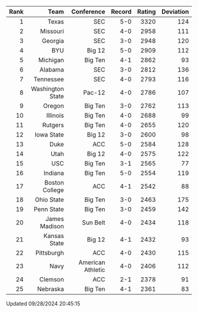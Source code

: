 | Rank  | Team                 | Conference           | Record   | Rating | Deviation |
| ---:  | ---:                 | ---:                 | ---:     | ---:   | ---:      |
| 1     | Texas                | SEC                  | 5-0      | 3320   | 124       |
| 2     | Missouri             | SEC                  | 4-0      | 2958   | 111       |
| 3     | Georgia              | SEC                  | 3-0      | 2948   | 120       |
| 4     | BYU                  | Big 12               | 5-0      | 2909   | 112       |
| 5     | Michigan             | Big Ten              | 4-1      | 2862   | 93        |
| 6     | Alabama              | SEC                  | 3-0      | 2812   | 136       |
| 7     | Tennessee            | SEC                  | 4-0      | 2793   | 116       |
| 8     | Washington State     | Pac-12               | 4-0      | 2786   | 107       |
| 9     | Oregon               | Big Ten              | 3-0      | 2762   | 113       |
| 10    | Illinois             | Big Ten              | 4-0      | 2688   | 99        |
| 11    | Rutgers              | Big Ten              | 4-0      | 2655   | 120       |
| 12    | Iowa State           | Big 12               | 3-0      | 2600   | 98        |
| 13    | Duke                 | ACC                  | 5-0      | 2584   | 128       |
| 14    | Utah                 | Big 12               | 4-0      | 2575   | 122       |
| 15    | USC                  | Big Ten              | 3-1      | 2565   | 77        |
| 16    | Indiana              | Big Ten              | 5-0      | 2554   | 119       |
| 17    | Boston College       | ACC                  | 4-1      | 2542   | 88        |
| 18    | Ohio State           | Big Ten              | 3-0      | 2463   | 175       |
| 19    | Penn State           | Big Ten              | 3-0      | 2459   | 142       |
| 20    | James Madison        | Sun Belt             | 4-0      | 2434   | 118       |
| 21    | Kansas State         | Big 12               | 4-1      | 2432   | 93        |
| 22    | Pittsburgh           | ACC                  | 4-0      | 2430   | 115       |
| 23    | Navy                 | American Athletic    | 4-0      | 2406   | 112       |
| 24    | Clemson              | ACC                  | 2-1      | 2378   | 91        |
| 25    | Nebraska             | Big Ten              | 4-1      | 2361   | 83        |

Updated 09/28/2024 20:45:15
